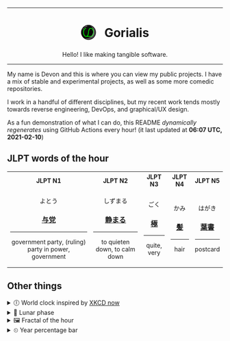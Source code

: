 ***

<h1 align="center">
<sub>
    <img src="readme/resources/avatar.png" height="36">
</sub>
&nbsp;
Gorialis
</h1>
<p align="center">
Hello! I like making tangible software.
</p>

***

My name is Devon and this is where you can view my public projects. I have a mix of stable and experimental projects, as well as some more comedic repositories.

I work in a handful of different disciplines, but my recent work tends mostly towards reverse engineering, DevOps, and graphical/UX design.

As a fun demonstration of what I can do, this README *dynamically regenerates* using GitHub Actions every hour! (it last updated at **06:07 UTC, 2021-02-10**)

<h2>JLPT words of the hour</h2>
<table>
    <tr>
        <th>JLPT N1</th>
        <th>JLPT N2</th>
        <th>JLPT N3</th>
        <th>JLPT N4</th>
        <th>JLPT N5</th>
    </tr>
    <tr>
        <td>
            <p align="center">よとう</p>
            <h3 align="center"><b><a href="https://jisho.org/search/%E4%B8%8E%E5%85%9A">与党</a></b></h3>
            <hr>
            <p align="center">government party,<wbr> (ruling) party in power,<wbr> government</p>
        </td>
        <td>
            <p align="center">しずまる</p>
            <h3 align="center"><b><a href="https://jisho.org/search/%E9%9D%99%E3%81%BE%E3%82%8B">静まる</a></b></h3>
            <hr>
            <p align="center">to quieten down,<wbr> to calm down</p>
        </td>
        <td>
            <p align="center">ごく</p>
            <h3 align="center"><b><a href="https://jisho.org/search/%E6%A5%B5">極</a></b></h3>
            <hr>
            <p align="center">quite,<wbr> very</p>
        </td>
        <td>
            <p align="center">かみ</p>
            <h3 align="center"><b><a href="https://jisho.org/search/%E9%AB%AA">髪</a></b></h3>
            <hr>
            <p align="center">hair</p>
        </td>
        <td>
            <p align="center">はがき</p>
            <h3 align="center"><b><a href="https://jisho.org/search/%E8%91%89%E6%9B%B8">葉書</a></b></h3>
            <hr>
            <p align="center">postcard</p>
        </td>
    </tr>
</table>

<h2>Other things</h2>
<details>
<summary>🕕  World clock inspired by <a href="https://xkcd.com/now">XKCD now</a></summary>

> <img src="generated/now.png" width="512">

</details>
<details>
<summary>🌙 Lunar phase</summary>

The moon is approximately 97.02% through its phase ().

</details>
<details>
<summary>&#x1f5bc; Fractal of the hour</summary>

> <img src="generated/fractal.png" width="512">

</details>
<details>
<summary>&#x23f2; Year percentage bar</summary>
<pre><code>2021 [██▁▁▁▁▁▁▁▁▁▁▁▁▁▁▁▁▁▁] 11.03%</code></pre>
</details>
